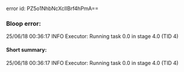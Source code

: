 error id: PZ5o1NhbNcXcIIBrf4hPmA==
### Bloop error:

25/06/18 00:36:17 INFO Executor: Running task 0.0 in stage 4.0 (TID 4)
#### Short summary: 

25/06/18 00:36:17 INFO Executor: Running task 0.0 in stage 4.0 (TID 4)